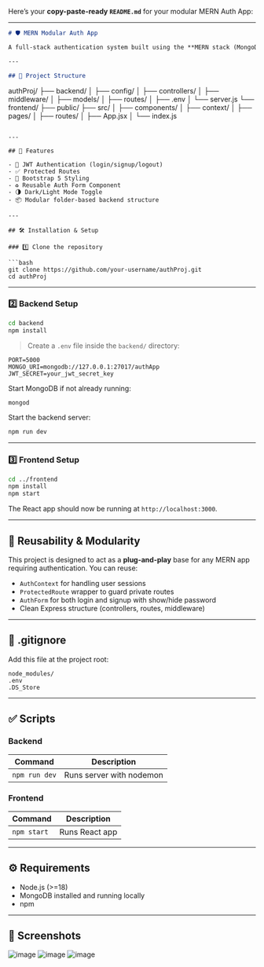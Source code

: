 Here’s your **copy-paste-ready `README.md`** for your modular MERN Auth App:

---

```markdown
# 🛡️ MERN Modular Auth App

A full-stack authentication system built using the **MERN stack (MongoDB, Express.js, React.js, Node.js)** with **JWT-based auth**, **Bootstrap 5 UI**, and clean, reusable, modular code — ready to be extended into future projects.

---

## 📁 Project Structure

```

authProj/
├── backend/
│   ├── config/
│   ├── controllers/
│   ├── middleware/
│   ├── models/
│   ├── routes/
│   ├── .env
│   └── server.js
└── frontend/
├── public/
├── src/
│   ├── components/
│   ├── context/
│   ├── pages/
│   ├── routes/
│   ├── App.jsx
│   └── index.js

````

---

## 🚀 Features

- 🔐 JWT Authentication (login/signup/logout)
- ✅ Protected Routes
- 🎨 Bootstrap 5 Styling
- ♻️ Reusable Auth Form Component
- 🌗 Dark/Light Mode Toggle
- 📦 Modular folder-based backend structure

---

## 🛠️ Installation & Setup

### 1️⃣ Clone the repository

```bash
git clone https://github.com/your-username/authProj.git
cd authProj
````

---

### 2️⃣ Backend Setup

```bash
cd backend
npm install
```

> Create a `.env` file inside the `backend/` directory:

```
PORT=5000
MONGO_URI=mongodb://127.0.0.1:27017/authApp
JWT_SECRET=your_jwt_secret_key
```

Start MongoDB if not already running:

```bash
mongod
```

Start the backend server:

```bash
npm run dev
```

---

### 3️⃣ Frontend Setup

```bash
cd ../frontend
npm install
npm start
```

The React app should now be running at `http://localhost:3000`.

---

## 🔁 Reusability & Modularity

This project is designed to act as a **plug-and-play** base for any MERN app requiring authentication. You can reuse:

* `AuthContext` for handling user sessions
* `ProtectedRoute` wrapper to guard private routes
* `AuthForm` for both login and signup with show/hide password
* Clean Express structure (controllers, routes, middleware)

---

## 🧾 .gitignore

Add this file at the project root:

```
node_modules/
.env
.DS_Store
```


---

## ✅ Scripts

### Backend

| Command       | Description              |
| ------------- | ------------------------ |
| `npm run dev` | Runs server with nodemon |

### Frontend

| Command     | Description    |
| ----------- | -------------- |
| `npm start` | Runs React app |

---

## ⚙️ Requirements

* Node.js (>=18)
* MongoDB installed and running locally
* npm

---

## 📸 Screenshots
![image](https://github.com/user-attachments/assets/fd07d9d7-607d-4677-baa6-f9127dc22373)
![image](https://github.com/user-attachments/assets/edf4b11c-f5d7-49a4-a973-cab419917176)
![image](https://github.com/user-attachments/assets/0069c083-2ec3-41ae-9e2c-75ac552a6807)
